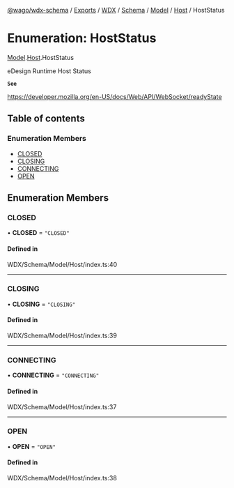 [@wago/wdx-schema](../README.md) / [Exports](../modules.md) / [WDX](../modules/WDX.md) / [Schema](../modules/WDX.Schema.md) / [Model](../modules/WDX.Schema.Model.md) / [Host](../modules/WDX.Schema.Model.Host.md) / HostStatus

# Enumeration: HostStatus

[Model](../modules/WDX.Schema.Model.md).[Host](../modules/WDX.Schema.Model.Host.md).HostStatus

eDesign Runtime Host Status

**`See`**

https://developer.mozilla.org/en-US/docs/Web/API/WebSocket/readyState

## Table of contents

### Enumeration Members

- [CLOSED](WDX.Schema.Model.Host.HostStatus.md#closed)
- [CLOSING](WDX.Schema.Model.Host.HostStatus.md#closing)
- [CONNECTING](WDX.Schema.Model.Host.HostStatus.md#connecting)
- [OPEN](WDX.Schema.Model.Host.HostStatus.md#open)

## Enumeration Members

### CLOSED

• **CLOSED** = ``"CLOSED"``

#### Defined in

WDX/Schema/Model/Host/index.ts:40

___

### CLOSING

• **CLOSING** = ``"CLOSING"``

#### Defined in

WDX/Schema/Model/Host/index.ts:39

___

### CONNECTING

• **CONNECTING** = ``"CONNECTING"``

#### Defined in

WDX/Schema/Model/Host/index.ts:37

___

### OPEN

• **OPEN** = ``"OPEN"``

#### Defined in

WDX/Schema/Model/Host/index.ts:38

